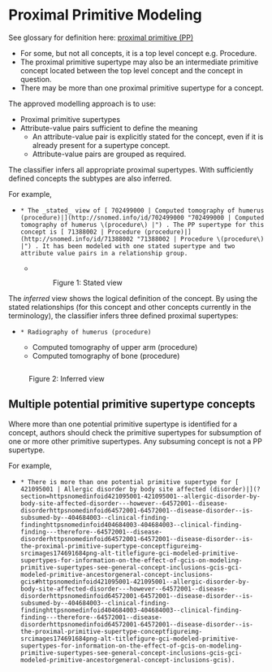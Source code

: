 # Proximal Primitive Modeling

See glossary for definition here: [proximal primitive (PP)](https://confluence.ihtsdotools.org/display/DOCGLOSS/proximal+primitive+parent)

  * For some, but not all concepts, it is a top level concept e.g. Procedure.
  * The proximal primitive supertype may also be an intermediate primitive concept located between the top level concept and the concept in question. 
  * There may be more than one proximal primitive supertype for a concept.

The approved modelling approach is to use:

  * Proximal primitive supertypes
  * Attribute-value pairs sufficient to define the meaning 
    * An attribute-value pair is explicitly stated for the concept, even if it is already present for a supertype concept.
    * Attribute-value pairs are grouped as required. 

The classifier infers all appropriate proximal supertypes. With sufficiently defined concepts the subtypes are also inferred. 

For example,

  *     * The _stated_ view of [ 702499000 | Computed tomography of humerus (procedure)|](http://snomed.info/id/702499000 "702499000 | Computed tomography of humerus \(procedure\) |") . The PP supertype for this concept is [ 71388002 | Procedure (procedure)|](http://snomed.info/id/71388002 "71388002 | Procedure \(procedure\) |") . It has been modeled with one stated supertype and two attribute value pairs in a relationship group.
    * <figure><img src="images/174691677.png" alt="" title=""><figcaption><p>Figure 1: Stated view</p></figcaption></figure>

The _inferred_ view shows the logical definition of the concept. By using the stated relationships (for this concept and other concepts currently in the terminology), the classifier infers three defined proximal supertypes:

  *     * Radiography of humerus (procedure)
    * Computed tomography of upper arm (procedure)
    * Computed tomography of bone (procedure)

<figure><img src="images/174691681.png" alt="" title=""><figcaption><p>Figure 2: Inferred view</p></figcaption></figure>

## Multiple potential primitive supertype concepts

Where more than one potential primitive supertype is identified for a concept, authors should check the primitive supertypes for subsumption of one or more other primitive supertypes. Any subsuming concept is not a PP supertype. 

For example,

  *     * There is more than one potential primitive supertype for [ 421095001 | Allergic disorder by body site affected (disorder)|](?section=httpsnomedinfoid421095001-421095001--allergic-disorder-by-body-site-affected-disorder---however--64572001--disease-disorderhttpsnomedinfoid64572001-64572001--disease-disorder--is-subsumed-by--404684003--clinical-finding-findinghttpsnomedinfoid404684003-404684003--clinical-finding-finding---therefore--64572001--disease-disorderhttpsnomedinfoid64572001-64572001--disease-disorder--is-the-proximal-primitive-supertype-conceptfigureimg-srcimages174691684png-alt-titlefigure-gci-modeled-primitive-supertypes-for-information-on-the-effect-of-gcis-on-modeling-primitive-supertypes-see-general-concept-inclusions-gcis-gci-modeled-primitive-ancestorgeneral-concept-inclusions-gcis#httpsnomedinfoid421095001-421095001--allergic-disorder-by-body-site-affected-disorder---however--64572001--disease-disorderhttpsnomedinfoid64572001-64572001--disease-disorder--is-subsumed-by--404684003--clinical-finding-findinghttpsnomedinfoid404684003-404684003--clinical-finding-finding---therefore--64572001--disease-disorderhttpsnomedinfoid64572001-64572001--disease-disorder--is-the-proximal-primitive-supertype-conceptfigureimg-srcimages174691684png-alt-titlefigure-gci-modeled-primitive-supertypes-for-information-on-the-effect-of-gcis-on-modeling-primitive-supertypes-see-general-concept-inclusions-gcis-gci-modeled-primitive-ancestorgeneral-concept-inclusions-gcis).

